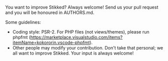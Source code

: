 You want to improve Stikked? Always welcome! Send us your pull request and you will be honoured in AUTHORS.md.

Some guidelines:

* Coding style: PSR-2. For PHP files (not views/themes), please run phpfmt (https://marketplace.visualstudio.com/items?itemName=kokororin.vscode-phpfmt).
* Other people may modify your contribution. Don't take that personal; we all want to improve Stikked. Your input is always welcome!
